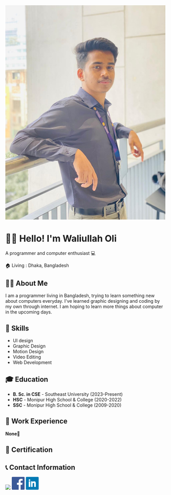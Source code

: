 <img src="Images/oli.jpg" width="500">

# 👋🏼 Hello! I'm Waliullah Oli
A programmer and computer enthusiast 💻

🏠 Living : Dhaka, Bangladesh
## 👨‍💼 About Me
I am a programmer living in Bangladesh, trying to learn something new about computers everyday. I've learned graphic designing and coding by my own through internet. I am hoping to learn more things about computer in the upcoming days.
## 🤹 Skills
- UI design
- Graphic Design
- Motion Design
- Video Editing
- Web Development
## 🎓 Education
- **B. Sc. in CSE** - Southeast University (2023-Present)
- **HSC** - Monipur High School & College (2020-2022)
- **SSC** - Monipur High School & College (2009-2020)
## 💼 Work Experience
**None**🙁
## 📜 Certification
## 📞 Contact Information
<a href="walioli008@gmail.com" rel="Gmail"><img src="https://mailmeteor.com/logos/assets/PNG/Gmail_Logo_512px.png" width='45' /></a> 
<a href="https://www.facebook.com/wali.oli.7/" rel="Facebook link"><img src="Images/facebook.png" width='40' /></a> 
<a href="https://www.linkedin.com/in/waliullah-oli-b4b9092a5/" rel="Linkedin"><img src="Images/linkedin.png" width='40' /></a>
